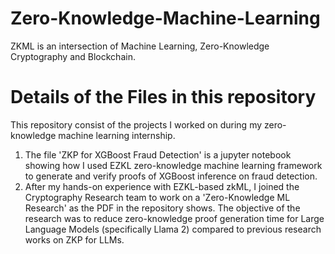 # Zero-Knowledge-Machine-Learning
ZKML is an intersection of Machine Learning, Zero-Knowledge Cryptography and Blockchain.

# Details of the Files in this repository
This repository consist of the projects I worked on during my zero-knowledge machine learning internship.
1. The file 'ZKP for XGBoost Fraud Detection' is a jupyter notebook showing how I used EZKL zero-knowledge machine learning framework to generate and verify proofs of XGBoost inference on fraud detection.
2. After my hands-on experience with EZKL-based zkML, I joined the Cryptography Research team to work on a 'Zero-Knowledge ML Research' as the PDF in the repository shows. The objective of the research was to reduce zero-knowledge proof generation time for Large Language Models (specifically Llama 2) compared to previous research works on ZKP for LLMs.
